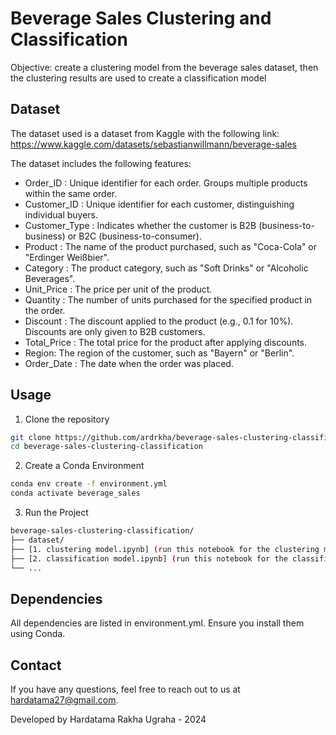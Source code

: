 
# Beverage Sales Clustering and Classification

Objective: create a clustering model from the beverage sales dataset, then the clustering results are used to create a classification model



## Dataset
The dataset used is a dataset from Kaggle with the following link:
https://www.kaggle.com/datasets/sebastianwillmann/beverage-sales

The dataset includes the following features:
- Order_ID : Unique identifier for each order. Groups multiple products within the same order.
- Customer_ID : Unique identifier for each customer, distinguishing individual buyers.
- Customer_Type : Indicates whether the customer is B2B (business-to-business) or B2C (business-to-consumer).
- Product : The name of the product purchased, such as "Coca-Cola" or "Erdinger Weißbier".
- Category : The product category, such as "Soft Drinks" or "Alcoholic Beverages".
- Unit_Price : The price per unit of the product.
- Quantity : The number of units purchased for the specified product in the order.
- Discount : The discount applied to the product (e.g., 0.1 for 10%). Discounts are only given to B2B customers.
- Total_Price : The total price for the product after applying discounts.
- Region: The region of the customer, such as "Bayern" or "Berlin".
- Order_Date : The date when the order was placed.
## Usage

1. Clone the repository
```bash
git clone https://github.com/ardrkha/beverage-sales-clustering-classification.git
cd beverage-sales-clustering-classification
```
2. Create a Conda Environment
```bash
conda env create -f environment.yml
conda activate beverage_sales
```
3. Run the Project
```bash
beverage-sales-clustering-classification/
├── dataset/
├── [1. clustering model.ipynb] (run this notebook for the clustering model)
├── [2. classification model.ipynb] (run this notebook for the classification model)
└── ...
```
## Dependencies

All dependencies are listed in environment.yml. Ensure you install them using Conda.
## Contact

If you have any questions, feel free to reach out to us at hardatama27@gmail.com.

Developed by Hardatama Rakha Ugraha - 2024
